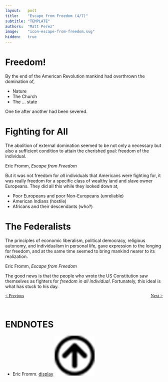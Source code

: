 ```yaml
---
layout:   post
title:    "Escape from Freedom (4/7)"
subtitle: "TEMPLATE"
authors:  "Matt Perez"
image:    "icon-escape-from-freedom.svg"
hidden:   true
---
```


<div style='display:none; '>
 <p><em>Escape from Freedom</em> was published in 1941. Pim de Morre, co-founder of <em>Corporate Rebels</em>, reminded me of it. I first read it when I was 18-19 years old (I am a mere 73 now).</p>
 <p id="_signature">Eric Fromm, <em>Escape from Freedom</em> <a href='#en01'><sup id='bm01'>&hairsp;&nabla;&hairsp;</sup></a></p>
</div>

<h1>Freedom!</h1>
 <div class="_citation">
 </div>
 <p>By the end of the American Revolution mankind had overthrown the domination of,</p>
  <ul class="_citation">
   <li>Nature</li>
   <li>The Church</li>
   <li>The &hellip; state</li>
  </ul>
 <div class="_citation">
  <p>One tie after another had been severed.</p>
 </div>
 
<h1>Fighting for All</h1>
 <div class="_citation">
  <p>The abolition of external domination seemed to be not only a necessary but also a sufficient condition to attain the cherished goal: freedom of the individual.</p>
 <p id="_signature">Eric Fromm, <em>Escape from Freedom</em></p>
 </div>
 <p>But it was not freedom for <em>all</em> individuals that Americans were fighting for, it was really freedom for a specific class of wealthy land and slave owner Europeans. They did all this while they looked down at,</p>
  <ul>
   <li>Poor Europeans and poor Non-Europeans (unreliable)</li>
   <li>American Indians (hostile)</li>
   <li>Africans and their descendants (who?)</li>
  </ul>
 
<h1>The Federalists</h1>
 <div class="_citation">
  <p>The principles of economic liberalism, political democracy, religious autonomy, and individualism in personal life, gave expression to the longing for freedom, and at the same time seemed to bring mankind nearer to its realization.</p>
  <p id="_signature">Eric Fromm, <em>Escape from Freedom</em></p>
 </div>
 <p>The good news is that the people who wrote the US Constitution saw themselves as fighters for <em>freedom in  all individual</em>. Fortunately, this ideal is what has stuck to his day.</p>

<div style="margin-bottom:1in; font-family: American Typewriter, serif; ">
 <span style="float:left; ">
  <a href="https://radicalcompanies.com/2024/12/23/escape-from-freedom">&lt; Previous</a>
 </span>
 <span style="float:right; ">
  <a href="https://radicalcompanies.com/2024/12/27/escape-from-freedom">Next &gt;</a>
 </span>
</div>

<h1 class="_section">ENDNOTES</h1>
 <ul>
  <li id="en01">
   <p class="_list-item">
    Eric Fromm.
    <a href="display" target="_blank">display</a>
    <a class="_uparrow" href="#bm01"><img src="/assets/img/arrow-up-icon.png"></a>
   </p>
  </li>
 </ul>